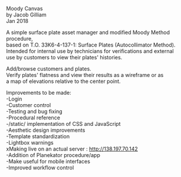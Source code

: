 Moody Canvas  
by Jacob Gilliam  
Jan 2018  

A simple surface plate asset manager and modified Moody Method procedure,  
  based on T.O. 33K6-4-137-1: Surface Plates (Autocollimator Method).  
Intended for internal use by technicians for verifications and external  
  use by customers to view their plates' histories.  

Add/browse customers and plates.  
Verify plates' flatness and view their results as a wireframe or as  
  a map of elevations relative to the center point.  

Improvements to be made:  
  -Login  
  -Customer control  
  -Testing and bug fixing  
  -Procedural reference  
  -/static/ implementation of CSS and JavaScript  
  -Aesthetic design improvements  
  -Template standardization  
  -Lightbox warnings  
  xMaking live on an actual server : http://138.197.70.142  
  -Addition of Planekator procedure/app  
  -Make useful for mobile interfaces  
  -Improved workflow control

  
